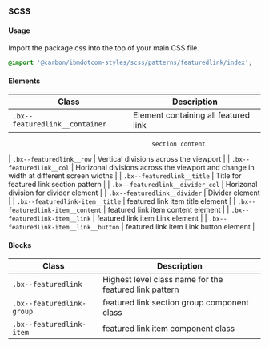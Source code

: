 ### SCSS

#### Usage

Import the package css into the top of your main CSS file.

```css
@import '@carbon/ibmdotcom-styles/scss/patterns/featuredlink/index';
```

#### Elements

| Class                          | Description                          |
| ------------------------------ | ------------------------------------ |
| `.bx--featuredlink__container` | Element containing all featured link |

                                            section content

| `.bx--featuredlink__row` | Vertical divisions across the viewport | |
`.bx--featuredlink__col` | Horizonal divisions across the viewport and change in
width at different screen widths | | `.bx--featuredlink__title` | Title for
featured link section pattern | | `.bx--featuredlink__divider_col` | Horizonal
division for divider element | | `.bx--featuredlink__divider` | Divider element
| | `.bx--featuredlink-item__title` | featured link item title element | |
`.bx--featuredlink-item__content` | featured link item content element | |
`.bx--featuredlink-item__link` | featured link item Link element | |
`.bx--featuredlink-item__link__button` | featured link item Link button element
|

#### Blocks

| Class                     | Description                                            |
| ------------------------- | ------------------------------------------------------ |
| `.bx--featuredlink`       | Highest level class name for the featured link pattern |
| `.bx--featuredlink-group` | featured link section group component class            |
| `.bx--featuredlink-item`  | featured link item component class                     |
